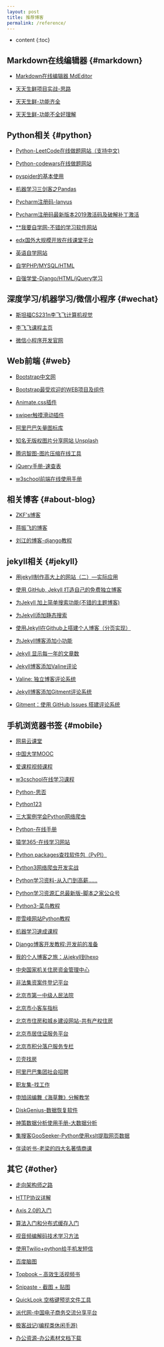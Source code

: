 ```yaml
---
layout: post
title: 推荐博客
permalink: /reference/
---
```


* content
{:toc}


Markdown在线编辑器								{#markdown}
-----------------------------------------------------------------
+ [Markdown在线编辑器 MdEditor](https://www.mdeditor.com/)

+ [天天生鲜项目实战-思路](https://www.cnblogs.com/welan/p/9231530.html)

+ [天天生鲜-功能齐全](https://github.com/sweetdoctor/dailyfresh)

+ [天天生鲜-功能不全好理解](https://github.com/shihao1010/tiantianshengxian)


Python相关										{#python}
-----------------------------------------------------------------
+ [Python-LeetCode在线做题网站（支持中文)](https://leetcode-cn.com)

+ [Python-codewars在线做题网站](https://www.codewars.com/)

+ [pyspider的基本使用](https://www.jianshu.com/p/ce9d26d32bcf)

+ [机器学习三剑客之Pandas](https://www.jianshu.com/p/7414364992e4)

+ [Pycharm注册码-lanyus](http://idea.lanyus.com/)

+ [Pycharm注册码最新版本2019激活码及破解补丁激活](https://blog.csdn.net/nobleman__/article/details/85730001)

+ [**我要自学网-不错的学习软件网站](https://www.51zxw.net/)

+ [edx国外大规模开放在线课堂平台](https://www.edx.org/)

+ [英语自学网站](http://english.dxsbb.com/)

+ [自学PHP/MYSQL/HTML](http://www.zixuephp.net/)

+ [自强学堂-Django/HTML/jQuery学习](https://code.ziqiangxuetang.com/django/django-tutorial.html)


深度学习/机器学习/微信小程序					{#wechat}
-----------------------------------------------------------------
+ [斯坦福CS231n李飞飞计算机视觉](https://study.163.com/course/introduction.htm?courseId=1003223001)

+ [李飞飞课程主页](http://cs231n.stanford.edu/)

+ [微信小程序开发官网](https://developers.weixin.qq.com/miniprogram/dev/devtools/devtools.html)


Web前端											{#web}
-----------------------------------------------------------------
+ [Bootstrap中文网](http://www.bootcss.com/)

+ [Bootstrap最受欢迎的WEB项目及组件](https://v3.bootcss.com/)

+ [Animate.css插件](https://daneden.github.io/animate.css/)

+ [swiper触摸滑动插件](https://www.swiper.com.cn/)

+ [阿里巴巴矢量图标库](https://www.iconfont.cn/)

+ [知名无版权图片分享网站 Unsplash](https://unsplash.com/)

+ [腾讯智图-图片压缩在线工具](https://zhitu.isux.us/)

+ [jQuery手册-速查表](http://jquery.cuishifeng.cn/index.html)

+ [w3school前端在线使用手册](http://www.w3school.com.cn/)


相关博客											{#about-blog}
-----------------------------------------------------------------
+ [ZKF's博客](https://zkf85.github.io/)

+ [蒋振飞的博客](https://jzfblog.com/)

+ [刘江的博客-django教程](http://www.liujiangblog.com/course/django/2)



jekyll相关										{#jekyll}
-----------------------------------------------------------------
+ [用jekyll制作高大上的网站（二）—实际应用](http://www.cnblogs.com/strick/p/5484779.html)

+ [使用 GitHub, Jekyll 打造自己的免费独立博客](https://blog.csdn.net/on_1y/article/details/19259435)

+ [为Jekyll 加上简单搜索功能(不错的主题博客)](https://blog.fooleap.org/jekyll-simple-search.html)

+ [为Jekyll添加静态搜索](http://kingauthur.info/2012/12/03/the-things-about-jekyll/)

+ [使用Jekyll在Github上搭建个人博客（分页实现）](https://segmentfault.com/a/1190000000406015)

+ [为Jekyll博客添加小功能](https://blog.csdn.net/ds19991999/article/details/81293467)

+ [Jekyll 显示每一年的文章数](https://blog.fooleap.org/posts-size-for-each-year-in-jekyll.html)

+ [Jekyll博客添加Valine评论](https://www.cnblogs.com/gr4ss/p/9998600.html)

+ [Valine: 独立博客评论系统](https://deserts.io/diy-a-comment-system/)

+ [Jekyll博客添加Gitment评论系统](https://blog.csdn.net/zhangquan2015/article/details/80178794)

+ [Gitment：使用 GitHub Issues 搭建评论系统](https://imsun.net/posts/gitment-introduction/)



手机浏览器书签									{#mobile}
-----------------------------------------------------------------

+ [网易云课堂](https://study.163.com/)

+ [中国大学MOOC](https://www.icourse163.org/)

+ [爱课程视频课程](http://www.icourses.cn/home/)

+ [w3cschool在线学习课程](https://www.w3cschool.cn/)

+ [Python-思否](https://segmentfault.com/t/python)

+ [Python123](https://www.python123.io/)

+ [三大案例学会Python网络爬虫](https://study.163.com/course/introduction.htm?courseId=1005001016)

+ [Python-在线手册](https://docs.pythontab.com/)

+ [猿学365-在线学习网站](https://www.yuanxue365.com/)

+ [Python packages查找软件包（PyPI）](https://pypi.org/)

+ [Python3网络爬虫开发实战](https://germey.gitbooks.io/python3webspider/)

+ [Python学习资料-从入门到高薪……](https://blog.csdn.net/aitaozi11/article/details/79765768)

+ [Python学习资源汇总最新版-脚本之家公众号](https://mp.weixin.qq.com/s/YBdhwAjjhRIerczgyyllNg)

+ [Python3-菜鸟教程](http://www.runoob.com/python3/python3-tutorial.html)

+ [廖雪峰网站Python教程](https://www.liaoxuefeng.com/wiki/0014316089557264a6b348958f449949df42a6d3a2e542c000)

+ [机器学习速成课程](https://developers.google.cn/machine-learning/crash-course/)

+ [Django博客开发教程:开发前的准备](https://www.django.cn/course/show-32.html)

+ [我的个人博客之旅：从jekyll到hexo](https://blog.csdn.net/u011475210/article/details/79023429)

+ [中央国家机关住房资金管理中心](http://www.zzz.gov.cn/)

+ [非法集资案件登记平台](http://ecidcwc.mps.gov.cn/port/index)

+ [北京市第一中级人民法院](http://bj1zy.chinacourt.gov.cn/index.shtml)

+ [北京市小客车指标](https://www.bjhjyd.gov.cn/index.html)

+ [北京市住房和城乡建设网站-共有产权住房](http://zzfws.bjjs.gov.cn/enroll/home.jsp)

+ [北京市居住证服务平台](https://gaj.beijing.gov.cn/fwxt/)

+ [北京市积分落户服务专栏](http://www.bjrbj.gov.cn/jflh/)

+ [贝壳找房](https://bj.ke.com/)

+ [阿里巴巴集团社会招聘](https://job.alibaba.com/zhaopin/positionList.htm)

+ [职友集-找工作](https://www.jobui.com/)

+ [申旭阔编舞《海草舞》分解教学](http://n.miaopai.com/media/Q-HI~fWZufaFRmFSpcKvItshxX6~Y7OP)

+ [DiskGenius-数据恢复软件](http://www.diskgenius.cn/)

+ [神策数据分析使用手册-大数据分析](https://www.sensorsdata.cn/manual/)

+ [集搜客GooSeeker-Python使用xslt提取网页数据](http://www.gooseeker.com/doc/thread-1688-1-2.html)

+ [伴读听书-老梁的四大名著情商课](http://www.bandubb.com/category/tingjian/)

其它												{#other}
-----------------------------------------------------------------

+ [走向架构师之路](http://blog.csdn.net/cutesource/article/details/4901506)

+ [HTTP协议详解](http://www.jmarshall.com/easy/http/)

+ [Axis 2.0的入门](http://blog.csdn.net/csh624366188/article/details/8362696)

+ [算法入门和分布式缓存入门](http://www.cnblogs.com/huangxincheng/archive/2011/11/14/2249046.html)

+ [视音频编解码技术学习方法](http://blog.csdn.net/leixiaohua1020/article/details/18893769)

+ [使用Twilio+python给手机发短信](https://www.jianshu.com/p/91b55f47de8a)

+ [百度脑图](http://naotu.baidu.com/)

+ [Topbook – 高效生活视频书](https://topbook.cc/overview)

+ [Snipaste - 截图 + 贴图](https://zh.snipaste.com/)

+ [QuickLook 空格键预览文件工具](https://pooi.moe/QuickLook/)

+ [派代网-中国电子商务交流分享平台](http://www.paidai.com/)

+ [极客战记(编程类休闲手游)](https://codecombat.163.com/)

+ [办公资源-办公素材文档下载](http://www.bangongziyuan.com/)

